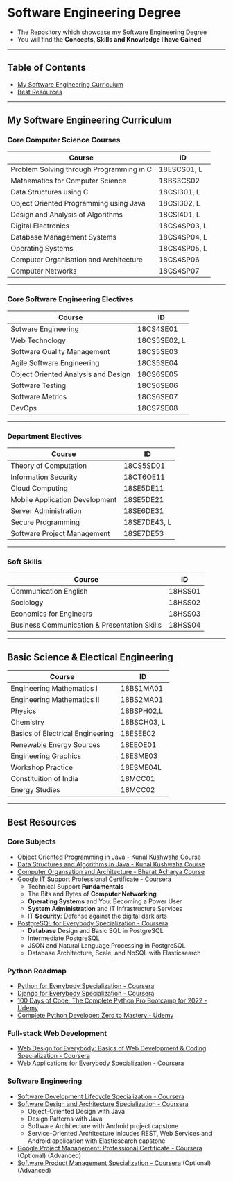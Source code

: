 # Software Engineering Degree

- The Repository which showcase my Software Engineering Degree
- You will find the **Concepts, Skills and Knowledge I have Gained**

---

## Table of Contents

- [My Software Engineering Curriculum](#my-software-engineering-curriculum)
- [Best Resources](#best-resources)

---

## My Software Engineering Curriculum

### Core Computer Science Courses

| Course | ID |
| - | - |
| Problem Solving through Programming in C | 18ESCS01, L |
| Mathematics for Computer Science | 18BS3CS02 |
| Data Structures using C | 18CSI301, L |
| Object Oriented Programming using Java | 18CSI302, L |
| Design and Analysis of Algorithms | 18CSI401, L |
| Digital Electronics | 18CS4SP03, L |
| Database Management Systems | 18CS4SP04, L |
| Operating Systems | 18CS4SP05, L |
| Computer Organisation and Architecture | 18CS4SP06 |
| Computer Networks | 18CS4SP07 |

---

### Core Software Engineering Electives

| Course | ID |
| - | - |
| Sotware Engineering | 18CS4SE01 |
| Web Technology | 18CS5SE02, L |
| Software Quality Management | 18CS5SE03 |
| Agile Software Engineering | 18CS5SE04 |
| Object Oriented Analysis and Design | 18CS6SE05 |
| Software Testing | 18CS6SE06 |
| Software Metrics | 18CS6SE07 |
| DevOps | 18CS7SE08 |

---

### Department Electives

| Course | ID |
| - | - |
| Theory of Computation | 18CS5SD01 |
| Information Security | 18CT6OE11 |
| Cloud Computing | 18SE5DE11 |
| Mobile Application Development | 18SE5DE21 |
| Server Administration | 18SE6DE31 |
| Secure Programming | 18SE7DE43, L |
| Software Project Management | 18SE7DE53 |

---

### Soft Skills

| Course | ID |
| - | - |
| Communication English | 18HSS01 |
| Sociology | 18HSS02 |
| Economics for Engineers | 18HSS03 |
| Business Communication & Presentation Skills | 18HSS04 |

---

## Basic Science & Electical Engineering

| Course | ID |
| - | - |
| Engineering Mathematics I | 18BS1MA01 |
| Engineering Mathematics II | 18BS2MA01 |
| Physics | 18BSPH02,L |
| Chemistry | 18BSCH03, L |
| Basics of Electrical Engineering | 18ESEE02 |
| Renewable Energy Sources | 18EEOE01 |
| Engineering Graphics | 18ESME03 |
| Workshop Practice | 18ESME04L |
| Constituition of India | 18MCC01 |
| Energy Studies | 18MCC02 |

---

## Best Resources

### Core Subjects
- [Object Oriented Programming in Java - Kunal Kushwaha Course](https://www.youtube.com/playlist?list=PL9gnSGHSqcnr_DxHsP7AW9ftq0AtAyYqJ)
- [Data Structures and Algorithms in Java - Kunal Kushwaha Course](https://www.youtube.com/playlist?list=PL9gnSGHSqcnr_DxHsP7AW9ftq0AtAyYqJ)
- [Computer Organsation and Architecture - Bharat Acharya Course](https://bharatacharyaeducation.com/index.php/channel/view?id=8)
- [Google IT Support Professional Certificate - Coursera](https://www.coursera.org/professional-certificates/google-it-support)
    - Technical Support **Fundamentals**
    - The Bits and Bytes of **Computer Networking**
    - **Operating Systems** and You: Becoming a Power User
    - **System Administration** and IT Infrastructure Services
    - IT **Security**: Defense against the digital dark arts
- [PostgreSQL for Everybody Specialization - Coursera](https://www.coursera.org/specializations/postgresql-for-everybody)
    - **Database** Design and Basic SQL in PostgreSQL
    - Intermediate PostgreSQL
    - JSON and Natural Language Processing in PostgreSQL
    - Database Architecture, Scale, and NoSQL with Elasticsearch

### Python Roadmap

- [Python for Everybody Specialization - Coursera](https://www.coursera.org/specializations/python)
- [Django for Everybody Specialization - Coursera](https://www.coursera.org/specializations/django)
- [100 Days of Code: The Complete Python Pro Bootcamp for 2022 - Udemy](https://www.udemy.com/course/100-days-of-code/)
- [Complete Python Developer: Zero to Mastery - Udemy](https://www.udemy.com/course/complete-python-developer-zero-to-mastery/)

### Full-stack Web Development

- [Web Design for Everybody: Basics of Web Development & Coding Specialization - Coursera](https://www.coursera.org/specializations/web-design)
- [Web Applications for Everybody Specialization - Coursera](https://www.coursera.org/specializations/web-applications)

### Software Engineering

- [Software Development Lifecycle Specialization - Coursera](https://www.coursera.org/specializations/software-development-lifecycle)
- [Software Design and Architecture Specialization - Coursera](https://www.coursera.org/specializations/software-design-architecture)
    - Object-Oriented Design with Java
    - Design Patterns with Java
    - Software Architecture with Android project capstone
    - Service-Oriented Architecture inlcudes REST, Web Services and Android application with Elasticsearch capstone
- [Google Project Management: Professional Certificate - Coursera](https://www.coursera.org/professional-certificates/google-project-management) (Optional) (Advanced)
- [Software Product Management Specialization - Coursera](https://www.coursera.org/specializations/product-management) (Optional) (Advanced)
